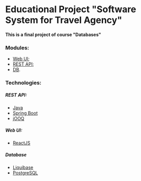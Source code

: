 # Educational Project "Software System for Travel Agency"


#### This is a final project of course "Databases"


### Modules:

- [Web UI](tour-web/tourfirm-front);
- [REST API](tour-service);
- [DB](tour-db).

### Technologies:

##### REST API:
- [Java](https://www.java.com/) 
- [Spring Boot](https://spring.io/projects/spring-boot) 
- [jOOQ](https://www.jooq.org/)

##### Web UI:
- [ReactJS](https://reactjs.org/)

##### Database
- [Liquibase](https://www.liquibase.org/)
- [PostgreSQL](https://www.postgresql.org/)
